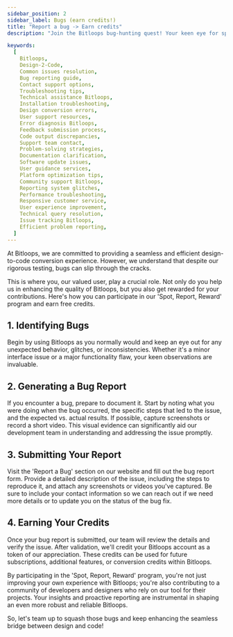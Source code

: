 ```yaml
---
sidebar_position: 2
sidebar_label: Bugs (earn credits!)
title: "Report a bug -> Earn credits"
description: "Join the Bitloops bug-hunting quest! Your keen eye for spotting glitches not only refines our tool but also earns you rewards. Learn how to craft effective bug reports and in return, receive free credits as a token of our appreciation. Together, we'll build a more robust and efficient Bitloops experience."

keywords:
  [
    Bitloops, 
    Design-2-Code,
    Common issues resolution,
    Bug reporting guide,
    Contact support options,
    Troubleshooting tips,
    Technical assistance Bitloops,
    Installation troubleshooting,
    Design conversion errors,
    User support resources,
    Error diagnosis Bitloops,
    Feedback submission process,
    Code output discrepancies,
    Support team contact,
    Problem-solving strategies,
    Documentation clarification,
    Software update issues,
    User guidance services,
    Platform optimization tips,
    Community support Bitloops,
    Reporting system glitches,
    Performance troubleshooting,
    Responsive customer service,
    User experience improvement,
    Technical query resolution,
    Issue tracking Bitloops,
    Efficient problem reporting,
  ]
---
```


At Bitloops, we are committed to providing a seamless and efficient design-to-code conversion experience. However, we understand that despite our rigorous testing, bugs can slip through the cracks. 

This is where you, our valued user, play a crucial role. Not only do you help us in enhancing the quality of Bitloops, but you also get rewarded for your contributions. Here's how you can participate in our 'Spot, Report, Reward' program and earn free credits.

## 1. Identifying Bugs
Begin by using Bitloops as you normally would and keep an eye out for any unexpected behavior, glitches, or inconsistencies. Whether it's a minor interface issue or a major functionality flaw, your keen observations are invaluable.

## 2. Generating a Bug Report
If you encounter a bug, prepare to document it. Start by noting what you were doing when the bug occurred, the specific steps that led to the issue, and the expected vs. actual results. If possible, capture screenshots or record a short video. This visual evidence can significantly aid our development team in understanding and addressing the issue promptly.

## 3. Submitting Your Report
Visit the 'Report a Bug' section on our website and fill out the bug report form. Provide a detailed description of the issue, including the steps to reproduce it, and attach any screenshots or videos you've captured. Be sure to include your contact information so we can reach out if we need more details or to update you on the status of the bug fix.

## 4. Earning Your Credits
Once your bug report is submitted, our team will review the details and verify the issue. After validation, we'll credit your Bitloops account as a token of our appreciation. These credits can be used for future subscriptions, additional features, or conversion credits within Bitloops.

By participating in the 'Spot, Report, Reward' program, you're not just improving your own experience with Bitloops; you're also contributing to a community of developers and designers who rely on our tool for their projects. Your insights and proactive reporting are instrumental in shaping an even more robust and reliable Bitloops. 

So, let's team up to squash those bugs and keep enhancing the seamless bridge between design and code!

